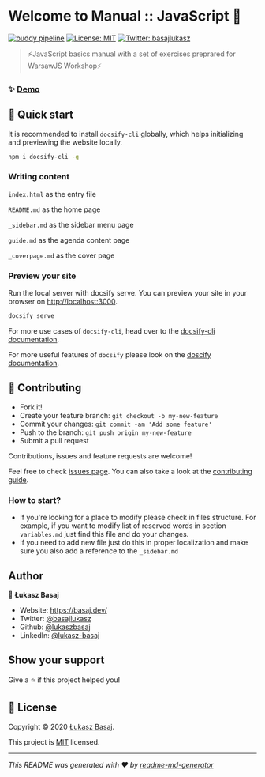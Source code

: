 # Welcome to Manual :: JavaScript 👋
<!-- markdownlint-disable MD013 -->
[![buddy pipeline](https://app.buddy.works/lbasaj/manual-javascript/pipelines/pipeline/213272/badge.svg?token=065ef370272ce3784a747af5fbd7814b4594a70cf2b796212a37335fc1f9b6ab "buddy pipeline")](https://app.buddy.works/lbasaj/manual-javascript/pipelines/pipeline/213272)
[![License: MIT](https://img.shields.io/badge/License-MIT-yellow.svg)](https://github.com/lukaszbasaj/manual-javascript/blob/master/LICENSE.md)
[![Twitter: basajlukasz](https://img.shields.io/twitter/follow/basajlukasz.svg?style=social)](https://twitter.com/basajlukasz)

> ⚡JavaScript basics manual with a set of exercises preprared for WarsawJS Workshop⚡

### ✨ [Demo](https://js-sandbox.basaj.dev/manual/)

## 🎉 Quick start

It is recommended to install `docsify-cli` globally, which helps initializing
and previewing the website locally.

```sh
npm i docsify-cli -g
```

### Writing content

`index.html` as the entry file

`README.md` as the home page

`_sidebar.md` as the sidebar menu page

`guide.md` as the agenda content page

`_coverpage.md` as the cover page

### Preview your site

Run the local server with docsify serve. You can preview your site in
your browser on <http://localhost:3000>.

```sh
docsify serve
```

For more use cases of `docsify-cli`, head over to the [docsify-cli documentation](https://github.com/docsifyjs/docsify-cli).

For more useful features of `docsify` please look on the [doscify documentation](https://docsify.js.org/).

## 🤝 Contributing

- Fork it!
- Create your feature branch: `git checkout -b my-new-feature`
- Commit your changes: `git commit -am 'Add some feature'`
- Push to the branch: `git push origin my-new-feature`
- Submit a pull request

Contributions, issues and feature requests are welcome!

Feel free to check [issues page](https://github.com/lukaszbasaj/manual-javascript/issues).
You can also take a look at the [contributing guide](https://github.com/lukaszbasaj/manual-javascript/blob/master/CONTRIBUTING.md).

### How to start?

- If you're looking for a place to modify please check in files structure. 
 For example, if you want to modify list of reserved words in section `variables.md`
 just find this file and do your changes.
- If you need to add new file just do this in proper localization and make sure 
 you also add a reference to the `_sidebar.md`

## Author

👤 **Łukasz Basaj**

- Website: <https://basaj.dev/>
- Twitter: [@basajlukasz](https://twitter.com/basajlukasz)
- Github: [@lukaszbasaj](https://github.com/lukaszbasaj)
- LinkedIn: [@lukasz-basaj](https://linkedin.com/in/lukasz-basaj)

## Show your support

Give a ⭐️ if this project helped you!

## 📝 License

Copyright © 2020 [Łukasz Basaj](https://github.com/lukaszbasaj).

This project is [MIT](https://github.com/lukaszbasaj/manual-javascript/blob/master/LICENSE.md)
licensed.

***
_This README was generated with ❤️ by [readme-md-generator](https://github.com/kefranabg/readme-md-generator)_
